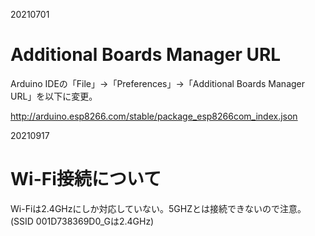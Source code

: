 20210701
# Additional Boards Manager URL
Arduino IDEの「File」→「Preferences」→「Additional Boards Manager URL」を以下に変更。

http://arduino.esp8266.com/stable/package_esp8266com_index.json

20210917
# Wi-Fi接続について
Wi-Fiは2.4GHzにしか対応していない。5GHZとは接続できないので注意。(SSID 001D738369D0_Gは2.4GHz)